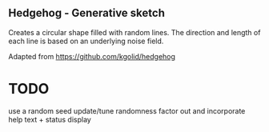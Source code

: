 ## Hedgehog - Generative sketch

Creates a circular shape filled with random lines. The direction and length of each line is based on an underlying noise field.

Adapted from https://github.com/kgolid/hedgehog

TODO
====
use a random seed
update/tune randomness
factor out and incorporate help text + status display

